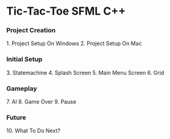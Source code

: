 # Tic-Tac-Toe SFML C++

<h3>Project Creation</h3>
1. Project Setup On Windows
2. Project Setup On Mac

<h3>Initial Setup</h3>
3. Statemachine
4. Splash Screen
5. Main Menu Screen
6. Grid

<h3>Gameplay</h3>
7. AI
8. Game Over
9. Pause

<h3>Future</h3>
10. What To Do Next?
